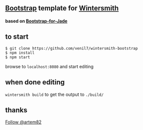 ## [Bootstrap](http://twitter.github.com/bootstrap/) template for [Wintersmith](https://github.com/jnordberg/wintersmith)
#### based on [Bootstrap-for-Jade](https://github.com/SeraphimSerapis/Bootstrap-for-Jade)

## to start

	$ git clone https://github.com/venil7/wintersmith-bootstrap
	$ npm install
	$ npm start

browse to `localhost:8080` and start editing

## when done editing

`wintersmith build` to get the output to `./build/`

## thanks
<a href="https://twitter.com/artem82" class="twitter-follow-button" data-show-count="false">Follow @artem82</a>
<script>!function(d,s,id){var js,fjs=d.getElementsByTagName(s)[0];if(!d.getElementById(id)){js=d.createElement(s);js.id=id;js.src="//platform.twitter.com/widgets.js";fjs.parentNode.insertBefore(js,fjs);}}(document,"script","twitter-wjs");</script>